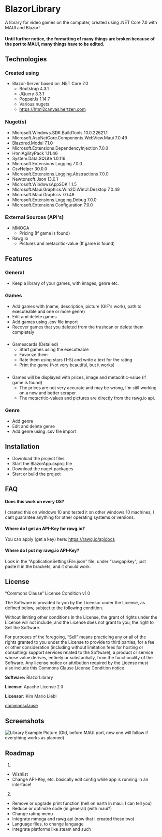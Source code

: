 # BlazorLibrary
A library for video games on the computer, created using .NET Core 7.0 with MAUI and Blazor!

#### Until further notice, the formatting of many things are broken because of the port to MAUI, many things have to be edited.

## Technologies

### Created using
- Blazor-Server based on .NET Core 7.0
    - Bootstrap 4.3.1
    - JQuery 3.3.1
    - PopperJs 1.14.7
    - Various nugets
    - https://html2canvas.hertzen.com

### Nuget(s)
- Microsoft.Windows.SDK.BuildTools             10.0.22621.1
- Microsoft.AspNetCore.Components.WebView.Maui 7.0.49      
- Blazored.Modal                               7.1.0       
- Microsoft.Extensions.DependencyInjection     7.0.0       
- HtmlAgilityPack                              1.11.46     
- System.Data.SQLite                           1.0.116     
- Microsoft.Extensions.Logging                 7.0.0       
- CsvHelper                                    30.0.0      
- Microsoft.Extensions.Logging.Abstractions    7.0.0       
- Newtonsoft.Json                              13.0.1      
- Microsoft.WindowsAppSDK                      1.1.5       
- Microsoft.Maui.Graphics.Win2D.WinUI.Desktop  7.0.49      
- Microsoft.Maui.Graphics                      7.0.49      
- Microsoft.Extensions.Logging.Debug           7.0.0       
- Microsoft.Extensions.Configuration           7.0.0

### External Sources (API's)
- MMOGA 
    - Pricing (If game is found)
- Rawg.io 
    - Pictures and metacritic-value (If game is found)

## Features

### General
- Keep a library of your games, with images, genre etc.

### Games
- Add games with (name, description, picture (GIF's work), path to executeable and one or more genre)
- Edit and delete games
- Add games using .csv file import
- Recover games that you deleted from the trashcan or delete them completely

#####
- Gamescards (Detailed)
    - Start games using the executeable
    - Favorize them
    - Rate them using stars (1-5) and write a text for the rating
    - Print the game (Not very beautiful, but it works)
#####
- Games will be displayed with prices, image and metacritic-value (if game is found)
    - The prices are not very accurate and may be wrong, I'm still working on a new and better scraper.
    - The metacritic-values and pictures are directly from the rawg.io api.

### Genre
- Add genre
- Edit and delete genre
- Add genre using .csv file import
## Installation

- Download the project files
- Start the BlazorApp.csproj file
- Download the nuget packages
- Start or build the project

## FAQ

#### Does this work on every OS?

I created this on windows 10 and tested it on other windows 10 machines, I cant guarantee anything for other operating systems or versions.

#### Where do I get an API-Key for rawg.io?

You can apply (get a key) here: https://rawg.io/apidocs

#### Where do I put my rawg.io API-Key?

Look in the "ApplicationSettingsFile.json" file, under "rawgapikey", just paste it in the brackets, and it should work.

## License

“Commons Clause” License Condition v1.0

The Software is provided to you by the Licensor under the License, as defined below, subject to the following condition.

Without limiting other conditions in the License, the grant of rights under the License will not include, and the License does not grant to you, the right to Sell the Software.

For purposes of the foregoing, “Sell” means practicing any or all of the rights granted to you under the License to provide to third parties, for a fee or other consideration (including without limitation fees for hosting or consulting/ support services related to the Software), a product or service whose value derives, entirely or substantially, from the functionality of the Software. Any license notice or attribution required by the License must also include this Commons Clause License Condition notice.

**Software:** BlazorLibrary

**License:** Apache License 2.0

**Licensor:** Kim Mario Liebl

[commonsclause](https://commonsclause.com/)
## Screenshots

![Library Example Picture](https://kmliebl.de/blazorlibraryscreenshots/library-ow.png)
(Old, before MAUI port, new one will follow if everything works as planned)

## Roadmap

1.
- Wishlist
- Change API-Key, etc. basically edit config while app is running in an interface!

2.
- Remove or upgrade print function (hell on earth in maui, I can tell you)
- Reduce or optimize code (in general) (with maui?)
- Change rating menu
- Integrate mmoga and rawg api (now that I created those two)
- Language files, to change language
- Integrate platforms like steam and such
